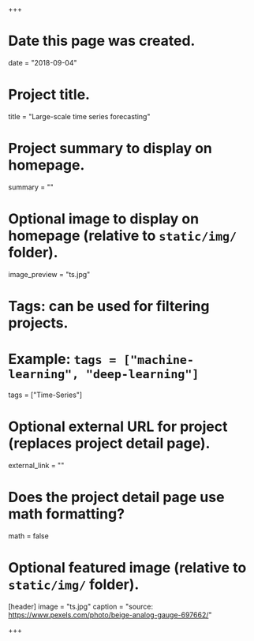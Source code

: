 +++
# Date this page was created.
date = "2018-09-04"
  
# Project title.
title = "Large-scale time series forecasting"
  
# Project summary to display on homepage.
summary = ""
  
# Optional image to display on homepage (relative to `static/img/` folder).
image_preview = "ts.jpg"
  
# Tags: can be used for filtering projects.
# Example: `tags = ["machine-learning", "deep-learning"]`
tags = ["Time-Series"]
  
# Optional external URL for project (replaces project detail page).
external_link = ""
  
# Does the project detail page use math formatting?
math = false
  
# Optional featured image (relative to `static/img/` folder).
[header]
image = "ts.jpg"
caption = "source: https://www.pexels.com/photo/beige-analog-gauge-697662/"
  
+++



 